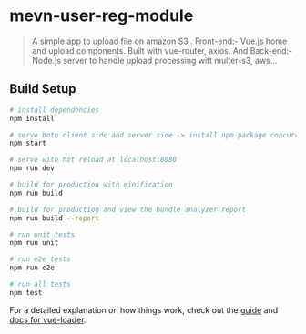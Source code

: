 # mevn-user-reg-module

> A simple app to upload file on amazon S3 . Front-end:- Vue.js home and upload components. Built with vue-router, axios. And Back-end:- Node.js server to handle upload processing witt multer-s3, aws…

## Build Setup

``` bash
# install dependencies
npm install

# serve both client side and server side -> install npm package concurrently
npm start

# serve with hot reload at localhost:8080
npm run dev

# build for production with minification
npm run build

# build for production and view the bundle analyzer report
npm run build --report

# run unit tests
npm run unit

# run e2e tests
npm run e2e

# run all tests
npm test
```

For a detailed explanation on how things work, check out the [guide](http://vuejs-templates.github.io/webpack/) and [docs for vue-loader](http://vuejs.github.io/vue-loader).
